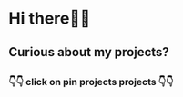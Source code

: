 <h1 align="left">Hi there👋🏽</h1>
<h2> Curious about my projects? <h2>
<h3>👇👇 click on pin projects projects 👇👇<h3>



